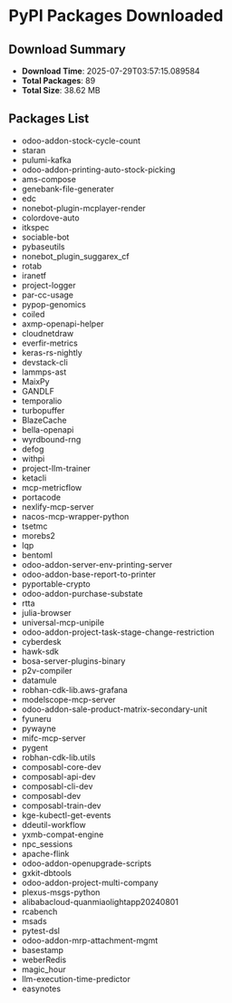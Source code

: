 # PyPI Packages Downloaded

## Download Summary
- **Download Time**: 2025-07-29T03:57:15.089584
- **Total Packages**: 89
- **Total Size**: 38.62 MB

## Packages List
- odoo-addon-stock-cycle-count
- staran
- pulumi-kafka
- odoo-addon-printing-auto-stock-picking
- ams-compose
- genebank-file-generater
- edc
- nonebot-plugin-mcplayer-render
- colordove-auto
- itkspec
- sociable-bot
- pybaseutils
- nonebot_plugin_suggarex_cf
- rotab
- iranetf
- project-logger
- par-cc-usage
- pypop-genomics
- coiled
- axmp-openapi-helper
- cloudnetdraw
- everfir-metrics
- keras-rs-nightly
- devstack-cli
- lammps-ast
- MaixPy
- GANDLF
- temporalio
- turbopuffer
- BlazeCache
- bella-openapi
- wyrdbound-rng
- defog
- withpi
- project-llm-trainer
- ketacli
- mcp-metricflow
- portacode
- nexlify-mcp-server
- nacos-mcp-wrapper-python
- tsetmc
- morebs2
- lqp
- bentoml
- odoo-addon-server-env-printing-server
- odoo-addon-base-report-to-printer
- pyportable-crypto
- odoo-addon-purchase-substate
- rtta
- julia-browser
- universal-mcp-unipile
- odoo-addon-project-task-stage-change-restriction
- cyberdesk
- hawk-sdk
- bosa-server-plugins-binary
- p2v-compiler
- datamule
- robhan-cdk-lib.aws-grafana
- modelscope-mcp-server
- odoo-addon-sale-product-matrix-secondary-unit
- fyuneru
- pywayne
- mifc-mcp-server
- pygent
- robhan-cdk-lib.utils
- composabl-core-dev
- composabl-api-dev
- composabl-cli-dev
- composabl-dev
- composabl-train-dev
- kge-kubectl-get-events
- ddeutil-workflow
- yxmb-compat-engine
- npc_sessions
- apache-flink
- odoo-addon-openupgrade-scripts
- gxkit-dbtools
- odoo-addon-project-multi-company
- plexus-msgs-python
- alibabacloud-quanmiaolightapp20240801
- rcabench
- msads
- pytest-dsl
- odoo-addon-mrp-attachment-mgmt
- basestamp
- weberRedis
- magic_hour
- llm-execution-time-predictor
- easynotes
